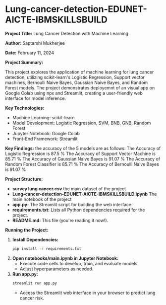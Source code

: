 # Lung-cancer-detection-EDUNET-AICTE-IBMSKILLSBUILD
**Project Title:** Lung Cancer Detection with Machine Learning

**Author:** Saptarshi Mukherjee

**Date:** February 11, 2024

**Project Summary:**

This project explores the application of machine learning for lung cancer detection, utilizing scikit-learn's Logistic Regression, Support vector machines, Bernoulli Naive Bayes, Gaussian Naive Bayes, and Random Forest models. The project demonstrates deployemnt of an visual app on Google Colab using npx and Streamlit, creating a user-friendly web interface for model inference.

**Key Technologies:**

* Machine Learning: scikit-learn
* Model Development: Logistic Regression, SVM, BNB, GNB, Random Forest
* Jupyter Notebook: Google Colab
* Front-End Framework: Streamlit

**Key Findings:**
the accuracy of the 5 models are as follows:
The Accuracy of Logistic Regression is 87.5 %
The Accuracy of Support Vector Machine is 85.71 %
The Accuracy of Gaussian Naive Bayes is 91.07 %
The Accuracy of Random Forest Classifier is 85.71 %
The Accuracy of Bernoulli Naive Bayes is 91.07 %

**Project Structure:**

* **survey lung cancer.csv** the main dataset of the project
* **Lung-cancer-detection-EDUNET-AICTE-IBMSKILLSBUILD.ipynb** The main notebook of the project
* **app.py:** The Streamlit script for building the web interface.
* **requirements.txt:** Lists all Python dependencies required for the project.
* **README.md:** This file (you're reading it now!).

**Running the Project:**

1. **Install Dependencies:**
   ```bash
   pip install -r requirements.txt
   ```
2. **Open notebooks/main.ipynb in Jupyter Notebook:**
   - Execute code cells to develop, train, and evaluate models.
   - Adjust hyperparameters as needed.
3. **Run app.py:**
   ```bash
   streamlit run app.py
   ```
   - Access the Streamlit web interface in your browser to predict lung cancer risk.
